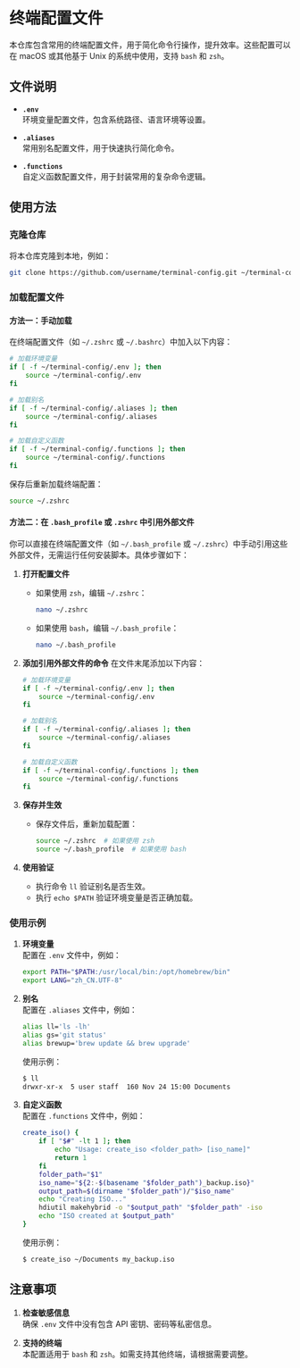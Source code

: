 # 终端配置文件

本仓库包含常用的终端配置文件，用于简化命令行操作，提升效率。这些配置可以在 macOS 或其他基于 Unix 的系统中使用，支持 `bash` 和 `zsh`。

## 文件说明

- **`.env`**  
  环境变量配置文件，包含系统路径、语言环境等设置。

- **`.aliases`**  
  常用别名配置文件，用于快速执行简化命令。

- **`.functions`**  
  自定义函数配置文件，用于封装常用的复杂命令逻辑。

## 使用方法

### 克隆仓库
将本仓库克隆到本地，例如：
```bash
git clone https://github.com/username/terminal-config.git ~/terminal-config
```

### 加载配置文件

#### 方法一：手动加载
在终端配置文件（如 `~/.zshrc` 或 `~/.bashrc`）中加入以下内容：
```bash
# 加载环境变量
if [ -f ~/terminal-config/.env ]; then
    source ~/terminal-config/.env
fi

# 加载别名
if [ -f ~/terminal-config/.aliases ]; then
    source ~/terminal-config/.aliases
fi

# 加载自定义函数
if [ -f ~/terminal-config/.functions ]; then
    source ~/terminal-config/.functions
fi
```

保存后重新加载终端配置：
```bash
source ~/.zshrc
```

#### 方法二：在 `.bash_profile` 或 `.zshrc` 中引用外部文件

你可以直接在终端配置文件（如 `~/.bash_profile` 或 `~/.zshrc`）中手动引用这些外部文件，无需运行任何安装脚本。具体步骤如下：

1. **打开配置文件**
   - 如果使用 `zsh`，编辑 `~/.zshrc`：
     ```bash
     nano ~/.zshrc
     ```
   - 如果使用 `bash`，编辑 `~/.bash_profile`：
     ```bash
     nano ~/.bash_profile
     ```

2. **添加引用外部文件的命令**
   在文件末尾添加以下内容：
   ```bash
   # 加载环境变量
   if [ -f ~/terminal-config/.env ]; then
       source ~/terminal-config/.env
   fi

   # 加载别名
   if [ -f ~/terminal-config/.aliases ]; then
       source ~/terminal-config/.aliases
   fi

   # 加载自定义函数
   if [ -f ~/terminal-config/.functions ]; then
       source ~/terminal-config/.functions
   fi
   ```

3. **保存并生效**
   - 保存文件后，重新加载配置：
     ```bash
     source ~/.zshrc  # 如果使用 zsh
     source ~/.bash_profile  # 如果使用 bash
     ```

4. **使用验证**
   - 执行命令 `ll` 验证别名是否生效。
   - 执行 `echo $PATH` 验证环境变量是否正确加载。

### 使用示例

1. **环境变量**  
   配置在 `.env` 文件中，例如：
   ```bash
   export PATH="$PATH:/usr/local/bin:/opt/homebrew/bin"
   export LANG="zh_CN.UTF-8"
   ```

2. **别名**  
   配置在 `.aliases` 文件中，例如：
   ```bash
   alias ll='ls -lh'
   alias gs='git status'
   alias brewup='brew update && brew upgrade'
   ```

   使用示例：
   ```bash
   $ ll
   drwxr-xr-x  5 user staff  160 Nov 24 15:00 Documents
   ```

3. **自定义函数**  
   配置在 `.functions` 文件中，例如：
   ```bash
   create_iso() {
       if [ "$#" -lt 1 ]; then
           echo "Usage: create_iso <folder_path> [iso_name]"
           return 1
       fi
       folder_path="$1"
       iso_name="${2:-$(basename "$folder_path")_backup.iso}"
       output_path=$(dirname "$folder_path")/"$iso_name"
       echo "Creating ISO..."
       hdiutil makehybrid -o "$output_path" "$folder_path" -iso
       echo "ISO created at $output_path"
   }
   ```

   使用示例：
   ```bash
   $ create_iso ~/Documents my_backup.iso
   ```

## 注意事项

1. **检查敏感信息**  
   确保 `.env` 文件中没有包含 API 密钥、密码等私密信息。

2. **支持的终端**  
   本配置适用于 `bash` 和 `zsh`。如需支持其他终端，请根据需要调整。
